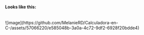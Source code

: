 #### Looks like this:
<br>
![image](https://github.com/MelanieRD/Calculadora-en-C-/assets/57066220/e585048b-3a0a-4c72-9df2-6928f20bdde4)
